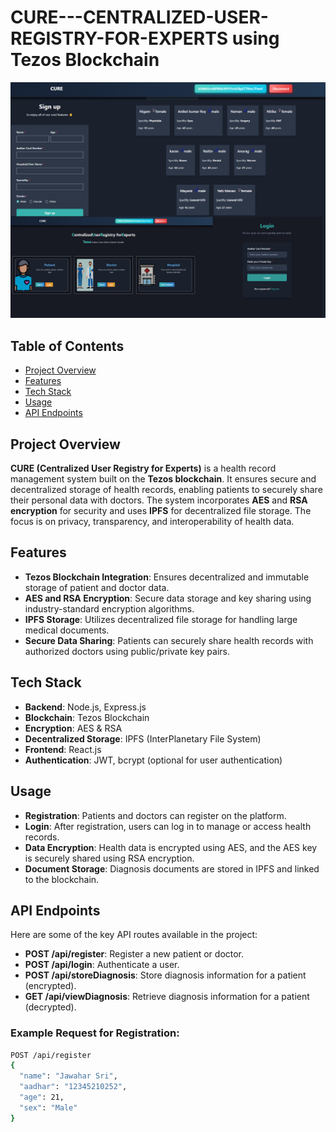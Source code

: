 # CURE---CENTRALIZED-USER-REGISTRY-FOR-EXPERTS using Tezos Blockchain

![Project Logo](https://raw.githubusercontent.com/Tharaniesh3/CURE---Centralized-User-Registry-for-Experts/main/src/assets/cure1.png)

## Table of Contents
- [Project Overview](#project-overview)
- [Features](#features)
- [Tech Stack](#tech-stack)
- [Usage](#usage)
- [API Endpoints](#api-endpoints)

## Project Overview
**CURE (Centralized User Registry for Experts)** is a health record management system built on the **Tezos blockchain**. It ensures secure and decentralized storage of health records, enabling patients to securely share their personal data with doctors. The system incorporates **AES** and **RSA encryption** for security and uses **IPFS** for decentralized file storage. The focus is on privacy, transparency, and interoperability of health data.

## Features
- **Tezos Blockchain Integration**: Ensures decentralized and immutable storage of patient and doctor data.
- **AES and RSA Encryption**: Secure data storage and key sharing using industry-standard encryption algorithms.
- **IPFS Storage**: Utilizes decentralized file storage for handling large medical documents.
- **Secure Data Sharing**: Patients can securely share health records with authorized doctors using public/private key pairs.

## Tech Stack
- **Backend**: Node.js, Express.js
- **Blockchain**: Tezos Blockchain
- **Encryption**: AES & RSA
- **Decentralized Storage**: IPFS (InterPlanetary File System)
- **Frontend**: React.js
- **Authentication**: JWT, bcrypt (optional for user authentication)

## Usage
- **Registration**: Patients and doctors can register on the platform.
- **Login**: After registration, users can log in to manage or access health records.
- **Data Encryption**: Health data is encrypted using AES, and the AES key is securely shared using RSA encryption.
- **Document Storage**: Diagnosis documents are stored in IPFS and linked to the blockchain.

## API Endpoints
Here are some of the key API routes available in the project:

- **POST /api/register**: Register a new patient or doctor.
- **POST /api/login**: Authenticate a user.
- **POST /api/storeDiagnosis**: Store diagnosis information for a patient (encrypted).
- **GET /api/viewDiagnosis**: Retrieve diagnosis information for a patient (decrypted).

### Example Request for Registration:
```bash
POST /api/register
{
  "name": "Jawahar Sri",
  "aadhar": "12345210252",
  "age": 21,
  "sex": "Male"
}
